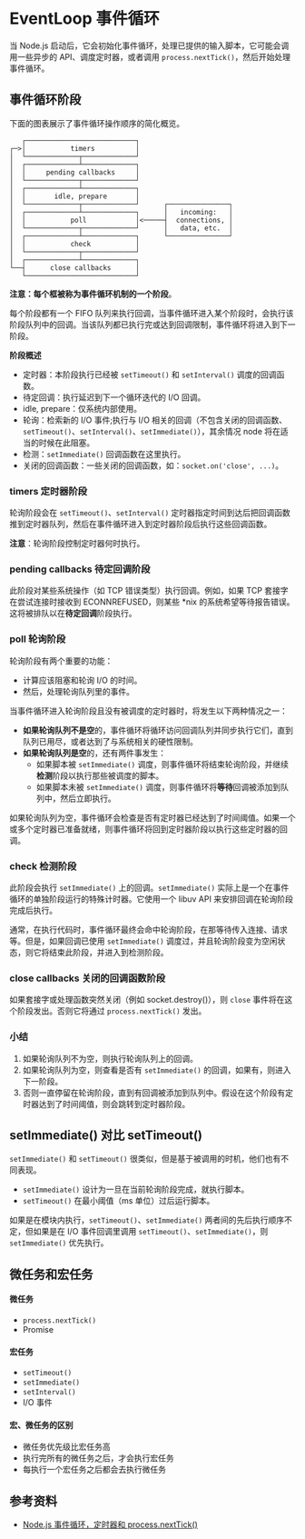 # EventLoop 事件循环
当 Node.js 启动后，它会初始化事件循环，处理已提供的输入脚本，它可能会调用一些异步的 API、调度定时器，或者调用 `process.nextTick()`，然后开始处理事件循环。

## 事件循环阶段
下面的图表展示了事件循环操作顺序的简化概览。
```
   ┌───────────────────────────┐
┌─>│           timers          │
│  └─────────────┬─────────────┘
│  ┌─────────────┴─────────────┐
│  │     pending callbacks     │
│  └─────────────┬─────────────┘
│  ┌─────────────┴─────────────┐
│  │       idle, prepare       │
│  └─────────────┬─────────────┘      ┌───────────────┐
│  ┌─────────────┴─────────────┐      │   incoming:   │
│  │           poll            │<─────┤  connections, │
│  └─────────────┬─────────────┘      │   data, etc.  │
│  ┌─────────────┴─────────────┐      └───────────────┘
│  │           check           │
│  └─────────────┬─────────────┘
│  ┌─────────────┴─────────────┐
└──┤      close callbacks      │
   └───────────────────────────┘
```
**注意：每个框被称为事件循环机制的一个阶段**。

每个阶段都有一个 FIFO 队列来执行回调，当事件循环进入某个阶段时，会执行该阶段队列中的回调。当该队列都已执行完或达到回调限制，事件循环将进入到下一阶段。

**阶段概述**
* 定时器：本阶段执行已经被 `setTimeout()` 和 `setInterval()` 调度的回调函数。
* 待定回调：执行延迟到下一个循环迭代的 I/O 回调。
* idle, prepare：仅系统内部使用。
* 轮询：检索新的 I/O 事件;执行与 I/O 相关的回调（不包含关闭的回调函数、`setTimeout()`、`setInterval()`、`setImmediate()`），其余情况 node 将在适当的时候在此阻塞。
* 检测：`setImmediate()` 回调函数在这里执行。
* 关闭的回调函数：一些关闭的回调函数，如：`socket.on('close', ...)`。

### timers 定时器阶段
轮询阶段会在 `setTimeout()`、`setInterval()` 定时器指定时间到达后把回调函数推到定时器队列，然后在事件循环进入到定时器阶段后执行这些回调函数。

**注意**：轮询阶段控制定时器何时执行。

### pending callbacks 待定回调阶段
此阶段对某些系统操作（如 TCP 错误类型）执行回调。例如，如果 TCP 套接字在尝试连接时接收到 ECONNREFUSED，则某些 *nix 的系统希望等待报告错误。这将被排队以在**待定回调**阶段执行。

### poll 轮询阶段
轮询阶段有两个重要的功能：
* 计算应该阻塞和轮询 I/O 的时间。
* 然后，处理轮询队列里的事件。

当事件循环进入轮询阶段且没有被调度的定时器时，将发生以下两种情况之一：
* **如果轮询队列不是空**的，事件循环将循环访问回调队列并同步执行它们，直到队列已用尽，或者达到了与系统相关的硬性限制。
* **如果轮询队列是空**的，还有两件事发生：
   + 如果脚本被 `setImmediate()` 调度，则事件循环将结束轮询阶段，并继续**检测**阶段以执行那些被调度的脚本。
   + 如果脚本未被 `setImmediate()` 调度，则事件循环将**等待**回调被添加到队列中，然后立即执行。

如果轮询队列为空，事件循环会检查是否有定时器已经达到了时间阈值。如果一个或多个定时器已准备就绪，则事件循环将回到定时器阶段以执行这些定时器的回调。

### check 检测阶段
此阶段会执行 `setImmediate()` 上的回调。`setImmediate()` 实际上是一个在事件循环的单独阶段运行的特殊计时器。它使用一个 libuv API 来安排回调在轮询阶段完成后执行。

通常，在执行代码时，事件循环最终会命中轮询阶段，在那等待传入连接、请求等。但是，如果回调已使用 `setImmediate()` 调度过，并且轮询阶段变为空闲状态，则它将结束此阶段，并进入到检测阶段。

### close callbacks 关闭的回调函数阶段
如果套接字或处理函数突然关闭（例如 socket.destroy()），则 `close` 事件将在这个阶段发出。否则它将通过 `process.nextTick()` 发出。

### 小结
1. 如果轮询队列不为空，则执行轮询队列上的回调。
2. 如果轮询队列为空，则查看是否有 `setImmediate()` 的回调，如果有，则进入下一阶段。
3. 否则一直停留在轮询阶段，直到有回调被添加到队列中。假设在这个阶段有定时器达到了时间阈值，则会跳转到定时器阶段。

## setImmediate() 对比 setTimeout()
`setImmediate()` 和 `setTimeout()` 很类似，但是基于被调用的时机，他们也有不同表现。
* `setImmediate()` 设计为一旦在当前轮询阶段完成，就执行脚本。
* `setTimeout()` 在最小阈值（ms 单位）过后运行脚本。

如果是在模块内执行，`setTimeout()`、`setImmediate()` 两者间的先后执行顺序不定，但如果是在 I/O 事件回调里调用 `setTimeout()`、`setImmediate()`，则 `setImmediate()` 优先执行。

## 微任务和宏任务
#### 微任务
* `process.nextTick()`
* Promise

#### 宏任务
* `setTimeout()`
* `setImmediate()`
* `setInterval()`
* I/O 事件

#### 宏、微任务的区别
* 微任务优先级比宏任务高
* 执行完所有的微任务之后，才会执行宏任务
* 每执行一个宏任务之后都会去执行微任务

## 参考资料
* [Node.js 事件循环，定时器和 process.nextTick()](https://nodejs.org/zh-cn/docs/guides/event-loop-timers-and-nexttick/)
